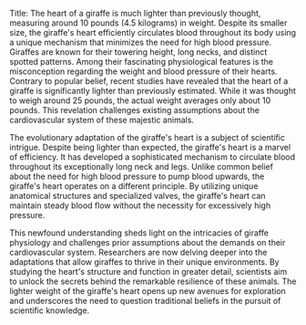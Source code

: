 Title: The heart of a giraffe is much lighter than previously thought, measuring around 10 pounds (4.5 kilograms) in weight. Despite its smaller size, the giraffe's heart efficiently circulates blood throughout its body using a unique mechanism that minimizes the need for high blood pressure.
Giraffes are known for their towering height, long necks, and distinct spotted patterns. Among their fascinating physiological features is the misconception regarding the weight and blood pressure of their hearts. Contrary to popular belief, recent studies have revealed that the heart of a giraffe is significantly lighter than previously estimated. While it was thought to weigh around 25 pounds, the actual weight averages only about 10 pounds. This revelation challenges existing assumptions about the cardiovascular system of these majestic animals.

The evolutionary adaptation of the giraffe's heart is a subject of scientific intrigue. Despite being lighter than expected, the giraffe's heart is a marvel of efficiency. It has developed a sophisticated mechanism to circulate blood throughout its exceptionally long neck and legs. Unlike common belief about the need for high blood pressure to pump blood upwards, the giraffe's heart operates on a different principle. By utilizing unique anatomical structures and specialized valves, the giraffe's heart can maintain steady blood flow without the necessity for excessively high pressure.

This newfound understanding sheds light on the intricacies of giraffe physiology and challenges prior assumptions about the demands on their cardiovascular system. Researchers are now delving deeper into the adaptations that allow giraffes to thrive in their unique environments. By studying the heart's structure and function in greater detail, scientists aim to unlock the secrets behind the remarkable resilience of these animals. The lighter weight of the giraffe's heart opens up new avenues for exploration and underscores the need to question traditional beliefs in the pursuit of scientific knowledge.